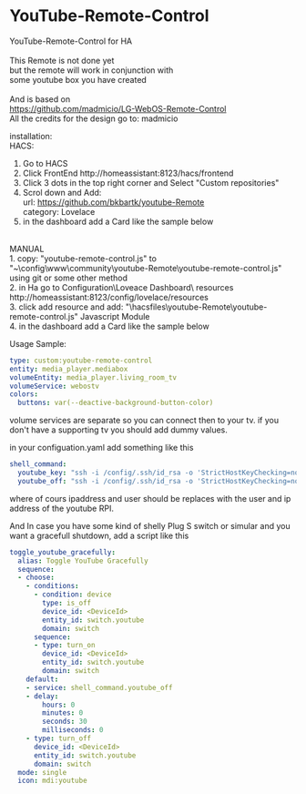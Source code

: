 # YouTube-Remote-Control<br>
YouTube-Remote-Control for HA<br>
<br>
This Remote is not done yet<br>
but the remote will work in conjunction with<br>
some youtube box you have created<br>
<br>
And is based on<br>
https://github.com/madmicio/LG-WebOS-Remote-Control<br>
All the credits for the design go to: madmicio<br>

installation:<br>
HACS:<br>
1. Go to HACS<br>
2. Click FrontEnd http://homeassistant:8123/hacs/frontend<br>
3. Click 3 dots in the top right corner and Select "Custom repositories"<br>
3. Scrol down and Add: <br>
    url: https://github.com/bkbartk/youtube-Remote<br>
    category: Lovelace<br>
4. in the dashboard add a Card like the sample below<br>
<br>
MANUAL<br>
1. copy: "youtube-remote-control.js" to "~\config\www\community\youtube-Remote\youtube-remote-control.js"<br>
 using git or some other method<br>
2. in Ha go to Configuration\Loveace Dashboard\ resources http://homeassistant:8123/config/lovelace/resources<br>
3. click add resource and add: "\hacsfiles\youtube-Remote\youtube-remote-control.js" Javascript Module<br>
4. in the dashboard add a Card like the sample below<br>

Usage Sample: 
```yaml
type: custom:youtube-remote-control
entity: media_player.mediabox
volumeEntity: media_player.living_room_tv
volumeService: webostv
colors:
  buttons: var(--deactive-background-button-color)
```

volume services are separate so you can connect then to your tv.
if you don't have a supporting tv you should add dummy values.


in your configuation.yaml add something like this
```yaml
shell_command:
  youtube_key: "ssh -i /config/.ssh/id_rsa -o 'StrictHostKeyChecking=no' <user>@<ip address>  'export DISPLAY=:0 && xdotool key --window \"$(xdotool search --class Chromium1 | head -1)\" {{key}}'"
  youtube_off: "ssh -i /config/.ssh/id_rsa -o 'StrictHostKeyChecking=no' <user>@<ip address>  'sudo shutdown -h now'"
```
where of cours ipaddress and user should be replaces with the user and ip address of the youtube RPI.

And In case you have some kind of shelly Plug S switch or simular and you want a gracefull shutdown, add a script like this
```yaml
toggle_youtube_gracefully:
  alias: Toggle YouTube Gracefully
  sequence:
  - choose:
    - conditions:
      - condition: device
        type: is_off
        device_id: <DeviceId>
        entity_id: switch.youtube
        domain: switch
      sequence:
      - type: turn_on
        device_id: <DeviceId>
        entity_id: switch.youtube
        domain: switch
    default:
    - service: shell_command.youtube_off
    - delay:
        hours: 0
        minutes: 0
        seconds: 30
        milliseconds: 0
    - type: turn_off
      device_id: <DeviceId>
      entity_id: switch.youtube
      domain: switch
  mode: single
  icon: mdi:youtube

```
